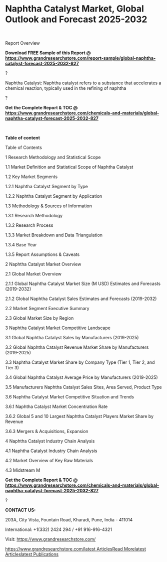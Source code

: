 <h1>Naphtha Catalyst Market, Global Outlook and Forecast 2025-2032</h1><br/><p>Report Overview</p>
 
 
 
 <div><b>Download FREE Sample of this Report @ <a href="https://www.grandresearchstore.com/report-sample/global-naphtha-catalyst-forecast-2025-2032-827">https://www.grandresearchstore.com/report-sample/global-naphtha-catalyst-forecast-2025-2032-827</a></b></div>
 
 
 
 <p>? </p>
 
 
 
 <p>Naphtha Catalyst: Naphtha catalyst refers to a substance that accelerates a chemical reaction, typically used in the refining of naphtha</p>
 
 
 
 <p>? </p>
 
 
 
 <div><b>Get the Complete Report & TOC @ <a href="https://www.grandresearchstore.com/chemicals-and-materials/global-naphtha-catalyst-forecast-2025-2032-827">https://www.grandresearchstore.com/chemicals-and-materials/global-naphtha-catalyst-forecast-2025-2032-827</a></b></div>
 
 
 
 <p><br />
 
 <b>Table of content</b></p>
 
 
 
 <p>Table of Contents<br />
 
 1 Research Methodology and Statistical Scope<br />
 
 1.1 Market Definition and Statistical Scope of Naphtha Catalyst<br />
 
 1.2 Key Market Segments<br />
 
 1.2.1 Naphtha Catalyst Segment by Type<br />
 
 1.2.2 Naphtha Catalyst Segment by Application<br />
 
 1.3 Methodology & Sources of Information<br />
 
 1.3.1 Research Methodology<br />
 
 1.3.2 Research Process<br />
 
 1.3.3 Market Breakdown and Data Triangulation<br />
 
 1.3.4 Base Year<br />
 
 1.3.5 Report Assumptions & Caveats<br />
 
 2 Naphtha Catalyst Market Overview<br />
 
 2.1 Global Market Overview<br />
 
 2.1.1 Global Naphtha Catalyst Market Size (M USD) Estimates and Forecasts (2019-2032)<br />
 
 2.1.2 Global Naphtha Catalyst Sales Estimates and Forecasts (2019-2032)<br />
 
 2.2 Market Segment Executive Summary<br />
 
 2.3 Global Market Size by Region<br />
 
 3 Naphtha Catalyst Market Competitive Landscape<br />
 
 3.1 Global Naphtha Catalyst Sales by Manufacturers (2019-2025)<br />
 
 3.2 Global Naphtha Catalyst Revenue Market Share by Manufacturers (2019-2025)<br />
 
 3.3 Naphtha Catalyst Market Share by Company Type (Tier 1, Tier 2, and Tier 3)<br />
 
 3.4 Global Naphtha Catalyst Average Price by Manufacturers (2019-2025)<br />
 
 3.5 Manufacturers Naphtha Catalyst Sales Sites, Area Served, Product Type<br />
 
 3.6 Naphtha Catalyst Market Competitive Situation and Trends<br />
 
 3.6.1 Naphtha Catalyst Market Concentration Rate<br />
 
 3.6.2 Global 5 and 10 Largest Naphtha Catalyst Players Market Share by Revenue<br />
 
 3.6.3 Mergers & Acquisitions, Expansion<br />
 
 4 Naphtha Catalyst Industry Chain Analysis<br />
 
 4.1 Naphtha Catalyst Industry Chain Analysis<br />
 
 4.2 Market Overview of Key Raw Materials<br />
 
 4.3 Midstream M</p>
 
 
 
 <div><b>Get the Complete Report & TOC @ <a href="https://www.grandresearchstore.com/chemicals-and-materials/global-naphtha-catalyst-forecast-2025-2032-827">https://www.grandresearchstore.com/chemicals-and-materials/global-naphtha-catalyst-forecast-2025-2032-827</a></b></div>
 
 
 
 <p>? </p>
 
 
 
 <p><b>CONTACT US:</b><br />
 
 203A, City Vista, Fountain Road, Kharadi, Pune, India - 411014<br />
 
 International: +1(332) 2424 294 / +91 916-916-4321<br />
 
 Visit: <a href="https://www.grandresearchstore.com/">https://www.grandresearchstore.com/</a><br />
 
 <a href="https://gyeongbokgung.com">https://www.grandresearchstore.com/</a><a href="https://hallyeomaritime.com">latest Articles</a><a href="https://jingwansa.com">Read More</a><a href="https://nguoiviet.jp/">latest Articles</a><a href="https://www.intelmarketresearch.com/">latest Publications</a></p>